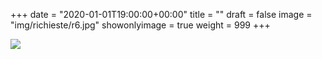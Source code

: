 +++
date = "2020-01-01T19:00:00+00:00"
title = ""
draft = false
image = "img/richieste/r6.jpg"
showonlyimage = true
weight = 999
+++

<!--more-->
![](/img/richieste/r6.jpg)

